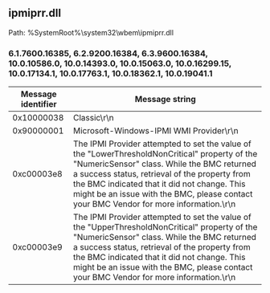## ipmiprr.dll

Path: %SystemRoot%\system32\wbem\ipmiprr.dll

### 6.1.7600.16385, 6.2.9200.16384, 6.3.9600.16384, 10.0.10586.0, 10.0.14393.0, 10.0.15063.0, 10.0.16299.15, 10.0.17134.1, 10.0.17763.1, 10.0.18362.1, 10.0.19041.1

Message identifier | Message string
--- | ---
0x10000038 | Classic\r\n
0x90000001 | Microsoft-Windows-IPMI WMI Provider\r\n
0xc00003e8 | The IPMI Provider attempted to set the value of the "LowerThresholdNonCritical" property of the "NumericSensor" class.  While the BMC returned a success status, retrieval of the property from the BMC indicated that it did not change.  This might be an issue with the BMC, please contact your BMC Vendor for more information.\r\n
0xc00003e9 | The IPMI Provider attempted to set the value of the "UpperThresholdNonCritical" property of the "NumericSensor" class.  While the BMC returned a success status, retrieval of the property from the BMC indicated that it did not change.  This might be an issue with the BMC, please contact your BMC Vendor for more information.\r\n
